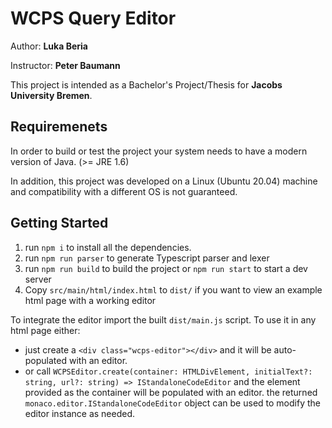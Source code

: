 # WCPS Query Editor

Author: **Luka Beria**

Instructor: **Peter Baumann**

This project is intended as a Bachelor's Project/Thesis for **Jacobs University Bremen**.

## Requiremenets
In order to build or test the project your system needs to have a modern version of Java. (>= JRE 1.6)

In addition, this project was developed on a Linux (Ubuntu 20.04) machine and compatibility with a different OS is not guaranteed.

## Getting Started

1. run `npm i` to install all the dependencies.
2. run `npm run parser` to generate Typescript parser and lexer
3. run `npm run build` to build the project or `npm run start` to start a dev server
4. Copy `src/main/html/index.html` to `dist/` if you want to view an example html page with a working editor

To integrate the editor import the built `dist/main.js` script. 
To use it in any html page either:
 - just create a `<div class="wcps-editor"></div>` and it will be auto-populated with an editor.
 - or call `WCPSEditor.create(container: HTMLDivElement, initialText?: string, url?: string) => IStandaloneCodeEditor` and the element provided as the container will be populated with an editor. the returned `monaco.editor.IStandaloneCodeEditor` object can be used to modify the editor instance as needed.
